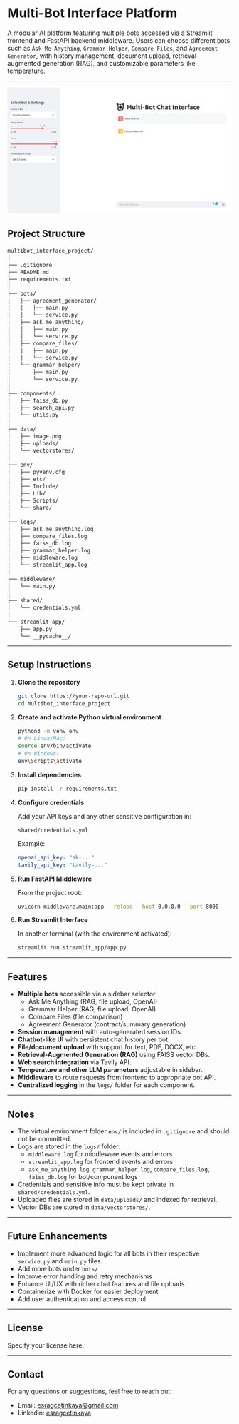 # Multi-Bot Interface Platform

A modular AI platform featuring multiple bots accessed via a Streamlit frontend and FastAPI backend middleware. Users can choose different bots such as `Ask Me Anything`, `Grammar Helper`, `Compare Files`, and `Agreement Generator`, with history management, document upload, retrieval-augmented generation (RAG), and customizable parameters like temperature.

---

![Platform Architecture](data/image.png)

## Project Structure

```
multibot_interface_project/
│
├── .gitignore
├── README.md
├── requirements.txt
│
├── bots/
│   ├── agreement_generator/
│   │   ├── main.py
│   │   └── service.py
│   ├── ask_me_anything/
│   │   ├── main.py
│   │   └── service.py
│   ├── compare_files/
│   │   ├── main.py
│   │   └── service.py
│   └── grammar_helper/
│       ├── main.py
│       └── service.py
│
├── components/
│   ├── faiss_db.py
│   ├── search_api.py
│   └── utils.py
│
├── data/
│   ├── image.png
│   ├── uploads/
│   └── vectorstores/
│
├── env/
│   ├── pyvenv.cfg
│   ├── etc/
│   ├── Include/
│   ├── Lib/
│   ├── Scripts/
│   └── share/
│
├── logs/
│   ├── ask_me_anything.log
│   ├── compare_files.log
│   ├── faiss_db.log
│   ├── grammar_helper.log
│   ├── middleware.log
│   └── streamlit_app.log
│
├── middleware/
│   └── main.py
│
├── shared/
│   └── credentials.yml
│
└── streamlit_app/
    ├── app.py
    └── __pycache__/
```

---

## Setup Instructions

1. **Clone the repository**

   ```sh
   git clone https://your-repo-url.git
   cd multibot_interface_project
   ```

2. **Create and activate Python virtual environment**

   ```sh
   python3 -m venv env
   # On Linux/Mac:
   source env/bin/activate
   # On Windows:
   env\Scripts\activate
   ```

3. **Install dependencies**

   ```sh
   pip install -r requirements.txt
   ```

4. **Configure credentials**

   Add your API keys and any other sensitive configuration in:

   ```
   shared/credentials.yml
   ```

   Example:
   ```yaml
   openai_api_key: "sk-..."
   tavily_api_key: "tavily-..."
   ```

5. **Run FastAPI Middleware**

   From the project root:

   ```sh
   uvicorn middleware.main:app --reload --host 0.0.0.0 --port 8000
   ```

6. **Run Streamlit Interface**

   In another terminal (with the environment activated):

   ```sh
   streamlit run streamlit_app/app.py
   ```

---

## Features

- **Multiple bots** accessible via a sidebar selector:
  - Ask Me Anything (RAG, file upload, OpenAI)
  - Grammar Helper (RAG, file upload, OpenAI)
  - Compare Files (file comparison)
  - Agreement Generator (contract/summary generation)
- **Session management** with auto-generated session IDs.
- **Chatbot-like UI** with persistent chat history per bot.
- **File/document upload** with support for text, PDF, DOCX, etc.
- **Retrieval-Augmented Generation (RAG)** using FAISS vector DBs.
- **Web search integration** via Tavily API.
- **Temperature and other LLM parameters** adjustable in sidebar.
- **Middleware** to route requests from frontend to appropriate bot API.
- **Centralized logging** in the `logs/` folder for each component.

---

## Notes

- The virtual environment folder `env/` is included in `.gitignore` and should not be committed.
- Logs are stored in the `logs/` folder:
  - `middleware.log` for middleware events and errors
  - `streamlit_app.log` for frontend events and errors
  - `ask_me_anything.log`, `grammar_helper.log`, `compare_files.log`, `faiss_db.log` for bot/component logs
- Credentials and sensitive info must be kept private in `shared/credentials.yml`.
- Uploaded files are stored in `data/uploads/` and indexed for retrieval.
- Vector DBs are stored in `data/vectorstores/`.

---

## Future Enhancements

- Implement more advanced logic for all bots in their respective `service.py` and `main.py` files.
- Add more bots under `bots/`
- Improve error handling and retry mechanisms
- Enhance UI/UX with richer chat features and file uploads
- Containerize with Docker for easier deployment
- Add user authentication and access control

---

## License

Specify your license here.

---

## Contact

For any questions or suggestions, feel free to reach out:

  - Email: esragcetinkaya@gmail.com
  - Linkedin: [esragcetinkaya](https://www.linkedin.com/in/esra-gul-cetinkaya/?locale=en_US)
